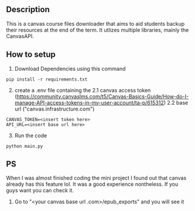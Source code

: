 ## Description
This is a canvas course files downloader that aims to aid students backup their resources at the end of the term. It utlizes multiple libraries, mainly the CanvasAPI.

## How to setup
1. Download Dependencies using this command
```
pip install -r requirements.txt
```
2. create a .env file containing the 
    2.1 canvas access token (https://community.canvaslms.com/t5/Canvas-Basics-Guide/How-do-I-manage-API-access-tokens-in-my-user-account/ta-p/615312)
    2.2 base url ("canvas.infrastructure.com")
```
CANVAS_TOKEN=<insert token here>
API_URL=<insert base url here>
```
3. Run the code 
```
python main.py
```

## PS 
When I was almost finished coding the mini project I found out that canvas already has this feature lol. It was a good experience nontheless. If you guys want you can check it.
1. Go to "<your canvas base url .com>/epub_exports" and you will see it